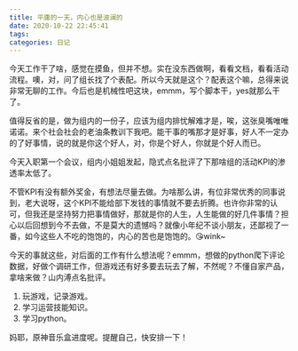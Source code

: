 ```yaml
---
title: 平庸的一天，内心也是波澜的
date: 2020-10-22 22:45:41
tags:
categories: 日记
---
```


今天工作干了啥，感觉在摸鱼，但并不想。实在没东西做啊，看看文档，看看活动流程。噢，对，问了组长找了个表配。所以今天就是这个？配表这个嘛，总得来说非常无聊的工作。今后也是机械性吧这块，emmm，写个脚本干，yes就那么干了。

值得反省的是，做为组内的一份子，应该为组内排忧解难才是，唉，这张臭嘴唯唯诺诺。来个社会社会的老油条教训下我吧。能干事的嘴那才是好事，好人不一定办的了好事情，说的就是你这个好人，对，你是个好人，你就是个好人而已。

今天入职第一个会议，组内小姐姐发起，隐式点名批评了下那啥组的活动KPI的渗透率太低了。

不管KPI有没有额外奖金，有想法尽量去做。为啥那么讲，有位非常优秀的同事说到，老大说呀，这个KPI不能给部下发钱的事情就不要去折腾。也许你非常的认可，但我还是坚持努力把事情做好，那就是你的人生，人生能做的好几件事情？担心以后回想到今不去做，不是莫大的遗憾吗？就像小年纪不谈小朋友，还鄙视了一番，如今这些人不吃的饱饱的，内心的苦也是饱饱的。😘wink~

今天的事就这些，对后面的工作有什么想法呢？emmm，想做的python爬下评论数据，好做个调研工作，但游戏还有好多要去玩去了解，不然呢？不懂自家产品，拿啥来做？山内溥点名批评。

1. 玩游戏，记录游戏。
2. 学习运营技能知识。
3. 学习python。

妈耶，原神音乐盒进度呢。提醒自己，快安排一下！